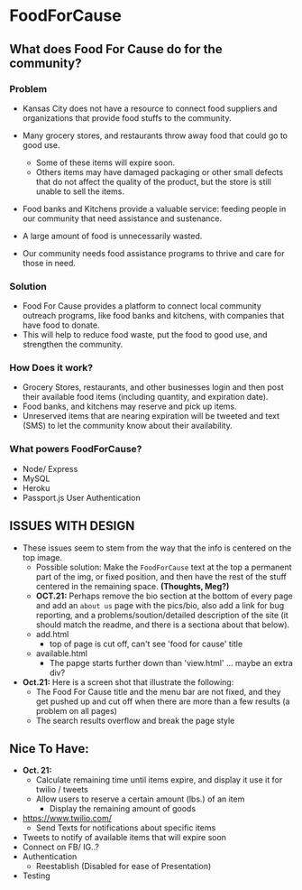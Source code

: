 # FoodForCause

## What does Food For Cause do for the community?

### Problem
* Kansas City does not have a resource to connect food suppliers and organizations that provide food stuffs to the community.

* Many grocery stores, and restaurants throw away food that could go to good use.
    * Some of these items will expire soon.
    * Others items may have damaged packaging or other small defects that do not affect the quality of the product, but the store is still unable to sell the items.
* Food banks and Kitchens provide a valuable service: feeding people in our community that need assistance and sustenance.
* A large amount of food is unnecessarily wasted.
* Our community needs food assistance programs to thrive and care for those in need.

### Solution
* Food For Cause provides a platform to connect local community outreach programs, like food banks and kitchens, with companies that have food to donate.
* This will help to reduce food waste, put the food to good use, and strengthen the community.

### How Does it work?
* Grocery Stores, restaurants, and other businesses login and then post their available food items (including quantity, and expiration date).
* Food banks, and kitchens may reserve and pick up items.
* Unreserved items that are nearing expiration will be tweeted and text (SMS) to let the community know about their availability.

### What powers FoodForCause?
* Node/ Express
* MySQL
* Heroku
* Passport.js User Authentication



## __ISSUES WITH DESIGN__
* These issues seem to stem from the way that the info is centered on the top image.
    * Possible solution: Make the  `FoodForCause` text at the top a permanent part of the img, or fixed position, and then have the rest of the stuff centered in the remaining space. __(Thoughts, Meg?)__
    * __OCT.21:__ Perhaps remove the bio section at the bottom of every page and add an `about us` page with the pics/bio, also add a link for bug reporting, and a problems/soution/detailed description of the site (it should match the readme, and there is a sectiona about that below).
    * add.html
        * top of page is cut off, can't see 'food for cause' title
    * available.html
        * The papge starts further down than 'view.html' ... maybe an extra div?
* __Oct.21:__ Here is a screen shot that illustrate the following:
    * The Food For Cause title and the menu bar are not fixed, and they get pushed up and cut off when there are more than a few results (a problem on all pages)
    * The search results overflow and break the page style

## Nice To Have:
* __Oct. 21:__
    * Calculate remaining time until items expire, and display it use it for twilio / tweets
    * Allow users to reserve a certain amount (lbs.) of an item
        * Display the remaining amount of goods
* https://www.twilio.com/
    * Send Texts for notifications about specific items
* Tweets to notify of available items that will expire soon
* Connect on FB/ IG..?
* Authentication
    * Reestablish (Disabled for ease of Presentation)
* Testing